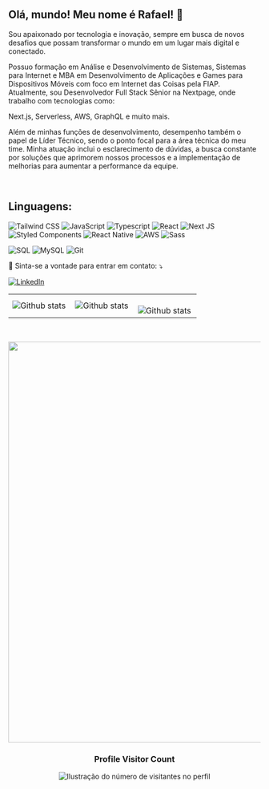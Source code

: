 
## Olá, mundo! Meu nome é <strong>Rafael</strong>! 👋

<p align="left"> 
Sou apaixonado por tecnologia e inovação, sempre em busca de novos desafios que possam transformar o mundo em um lugar mais digital e conectado.

Possuo formação em Análise e Desenvolvimento de Sistemas, Sistemas para Internet e MBA em Desenvolvimento de Aplicações e Games para Dispositivos Móveis com foco em Internet das Coisas pela FIAP. Atualmente, sou Desenvolvedor Full Stack Sênior na Nextpage, onde trabalho com tecnologias como:

Next.js, Serverless, AWS, GraphQL e muito mais.

Além de minhas funções de desenvolvimento, desempenho também o papel de Líder Técnico, sendo o ponto focal para a área técnica do meu time. Minha atuação inclui o esclarecimento de dúvidas, a busca constante por soluções que aprimorem nossos processos e a implementação de melhorias para aumentar a performance da equipe.


</p>

</br>


<h2 align="left">
 Linguagens:
</h2>

![Tailwind CSS](https://img.shields.io/badge/Tailwind%20CSS-35495E?style=for-the-badge&logo=tailwind-css&)
![JavaScript](https://img.shields.io/badge/JavaScript-F7DF1E?style=for-the-badge&logo=javascript&logoColor=black)
![Typescript](https://img.shields.io/badge/TypeScript-007ACC?style=for-the-badge&logo=typescript&logoColor=white)
![React](https://img.shields.io/badge/React-20232A?style=for-the-badge&logo=react&logoColor=61DAFB)
![Next JS](https://img.shields.io/badge/Next%20JS-000000?style=for-the-badge&logo=next-js&)
![Styled Components](https://img.shields.io/badge/styled--components-DB7093?style=for-the-badge&logo=styled-components&logoColor=white)
![React Native](https://img.shields.io/badge/React%20Native-20232A?style=for-the-badge&logo=react&logoColor=white)
![AWS](https://img.shields.io/badge/AWS-232F3E?style=for-the-badge&logo=amazon-aws&logoColor=white)
![Sass](https://img.shields.io/badge/Sass-CC6699?style=for-the-badge&logo=sass&logoColor=white)

![SQL](https://img.shields.io/badge/SQL-35495E?style=for-the-badge&logo=sql&)
![MySQL](https://img.shields.io/badge/My%20SQL-3c3c3c?style=for-the-badge&logo=mysql&)
![Git](https://img.shields.io/badge/Git-E34F26?style=for-the-badge&logo=git&logoColor=white)

<p align="left">
  💌 Sinta-se a vontade para entrar em contato: ⤵️
</p>

<a href="https://www.linkedin.com/in/rafael-sergio-982951103/" title="LinkedIn" target="_blank">
<img src="https://img.shields.io/badge/LinkedIn-0077B5?style=for-the-badge&logo=linkedin&logoColor=white" alt="LinkedIn"/></a>

<br>
<table>
  <tr>
    <td>
      <img
        align="left"
        src="https://github-readme-stats.vercel.app/api?username=rafaelone&theme=dark&hide_border=false&include_all_commits=true&count_private=true"
        alt="Github stats"
      />
    </td>
    <td>
      <img
        align="left"
        src="https://github-readme-stats.vercel.app/api/top-langs/?username=rafaelone&theme=dark&hide_border=false&include_all_commits=true&count_private=true&layout=compact"
        alt="Github stats"
      />
    </td>
    <td>
      <br />
      <img
        align="left"
        src="https://github-readme-streak-stats.herokuapp.com/?user=danieldribeiro&theme=dark&hide_border=false"
        alt="Github stats"
      />
    </td>
  </tr>
</table>

<br>

<p align="center">
  <a
    href="https://github.com/ryo-ma/github-profile-trophy"
    title="repositório de troféus"
  >
    <img
      width="800"
      src="https://github-profile-trophy.vercel.app/?username=rafaelone&column=8&theme=darkhub&no-frame=true&no-bg=true"
    />
  </a>
</p>

<div align="center">
  <h3><b>Profile Visitor Count</b></h3>
</div>

<p align="center">
  <img
    src="https://profile-counter.glitch.me/rafaelone/count.svg"
    alt="Ilustração do número de visitantes no perfil"
  />
</p>
